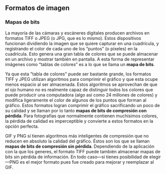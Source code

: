 ## Formatos de imagen

### Mapas de bits
La mayoría de las cámaras y escáneres digitales producen archivos en formatos TIFF o JPEG (o JPG, que es lo mismo). Estos dispositivos funcionan dividiendo la imagen que se quiere capturar en una cuadrícula, y registrando el color de cada uno de los “puntos” (o píxeles) en la cuadrícula. Esto genera una gran tabla de colores que se puede almacenar en un archivo y mostrar también en pantalla. A esta forma de representar imágenes como “tablas de colores” es a lo que se llama un **mapa de bits**.

Ya que esta "tabla de colores" puede ser bastante grande, los formatos TIFF y JPEG utilizan algoritmos para comprimir el gráfico y que esta ocupe menos espacio al ser almacenada. Estos algoritmos se aprovechan de que el ojo humano no es realmente capaz de distinguir todos los colores que puede producir una computadora (algo así como 24 millones de colores) y modifica ligeramente el color de algunos de los puntos que forman al gráfico. Estos formatos logran comprimir el gráfico sacrificando un poco de su calidad y se llaman por lo tanto **mapas de bits de compresión con pérdida**. Para fotografías que normalmente contienen muchísimos colores, la pérdida de calidad es imperceptible y convierte a estos formatos en la opción perfecta.

GIF y PNG sí tienen algoritmos más inteligentes de compresión que no reducen en absoluto la calidad del gráfico. Éstos son los que se llaman **mapas de bits de compresión sin pérdida**. Dependiendo de la aplicación con la que los generes, el formato TIFF puede también almacenar mapas de bits sin pérdida de información. En todo caso—si tienes posibilidad de elegir—PNG es el mejor formato pues fue creado para mejorar y reemplazar al GIF.

